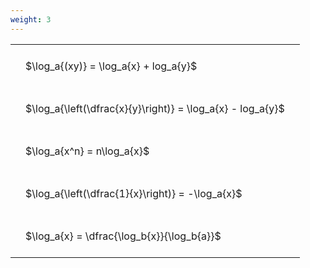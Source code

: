 ```yaml
---
weight: 3
---
```


<style type="text/css">
#T_3e9f5 th.col_heading {
  text-align: left;
  font-size: 1em;
}
#T_3e9f5 td {
  text-align: left;
  font-size: 1em;
  padding: 1.5em;
}
</style>
<table id="T_3e9f5">
  <thead>
  </thead>
  <tbody>
    <tr>
      <td id="T_3e9f5_row0_col0" class="data row0 col0" >$\log_a{(xy)} = \log_a{x} + log_a{y}$</td>
    </tr>
    <tr>
      <td id="T_3e9f5_row1_col0" class="data row1 col0" >$\log_a{\left(\dfrac{x}{y}\right)} = \log_a{x} - log_a{y}$</td>
    </tr>
    <tr>
      <td id="T_3e9f5_row2_col0" class="data row2 col0" >$\log_a{x^n} = n\log_a{x}$</td>
    </tr>
    <tr>
      <td id="T_3e9f5_row3_col0" class="data row3 col0" >$\log_a{\left(\dfrac{1}{x}\right)} = -\log_a{x}$</td>
    </tr>
    <tr>
      <td id="T_3e9f5_row4_col0" class="data row4 col0" >$\log_a{x} = \dfrac{\log_b{x}}{\log_b{a}}$</td>
    </tr>
  </tbody>
</table>
